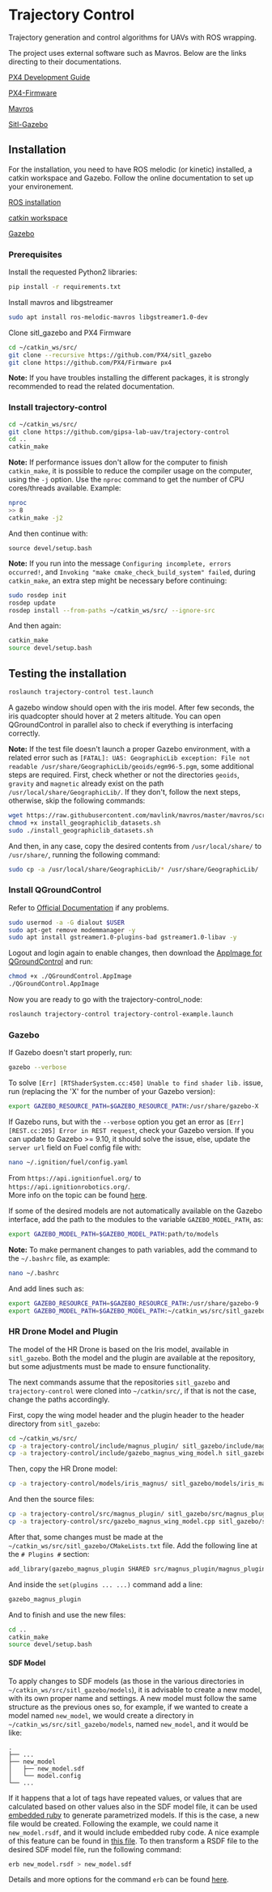 # Trajectory Control
Trajectory generation and control algorithms for UAVs with ROS wrapping.

The project uses external software such as Mavros. Below are the links directing to their documentations.

[PX4 Development Guide](https://dev.px4.io/v1.9.0/en/)

[PX4-Firmware](https://github.com/PX4/Firmware)

[Mavros](https://github.com/mavlink/mavros/)

[Sitl-Gazebo](https://github.com/PX4/sitl_gazebo)

## Installation
For the installation, you need to have ROS melodic (or kinetic) installed, a catkin workspace and Gazebo. Follow the online documentation to set up your environement.

[ROS installation](http://wiki.ros.org/melodic/Installation/Ubuntu)

[catkin workspace](http://wiki.ros.org/catkin/Tutorials/create_a_workspace)

[Gazebo](http://gazebosim.org/tutorials?tut=install_ubuntu&cat=install)

### Prerequisites
Install the requested Python2 libraries:

```bash
pip install -r requirements.txt
```

Install mavros and libgstreamer

```bash
sudo apt install ros-melodic-mavros libgstreamer1.0-dev
```

Clone sitl_gazebo and PX4 Firmware

```bash
cd ~/catkin_ws/src/
git clone --recursive https://github.com/PX4/sitl_gazebo
git clone https://github.com/PX4/Firmware px4
```

**Note:** If you have troubles installing the different packages, it is strongly recommended to read the related documentation.

### Install trajectory-control
```bash
cd ~/catkin_ws/src/
git clone https://github.com/gipsa-lab-uav/trajectory-control
cd ..
catkin_make
```

**Note:** If performance issues don't allow for the computer to finish `catkin_make`, it is possible to reduce the compiler usage on the computer, using the `-j` option. Use the `nproc` command to get the number of CPU cores/threads available. Example:

```bash
nproc
>> 8
catkin_make -j2
```

And then continue with:
```
source devel/setup.bash
```

**Note:** If you run into the message `Configuring incomplete, errors occurred!`, and `Invoking "make cmake_check_build_system" failed`, during `catkin_make`, an extra step might be necessary before continuing:

```bash
sudo rosdep init
rosdep update
rosdep install --from-paths ~/catkin_ws/src/ --ignore-src
```

And then again:
```bash
catkin_make
source devel/setup.bash
```

## Testing the installation
```bash
roslaunch trajectory-control test.launch
```

A gazebo window should open with the iris model. After few seconds, the iris quadcopter should hover at 2 meters altitude. You can open QGroundControl in parallel also to check if everything is interfacing correctly.

**Note:** If the test file doesn't launch a proper Gazebo environment, with a related error such as `[FATAL]: UAS: GeographicLib exception: File not readable /usr/share/GeographicLib/geoids/egm96-5.pgm`, some additional steps are required. First, check whether or not the directories `geoids`, `gravity` and `magnetic` already exist on the path `/usr/local/share/GeographicLib/`. If they don't, follow the next steps, otherwise, skip the following commands:

```bash
wget https://raw.githubusercontent.com/mavlink/mavros/master/mavros/scripts/install_geographiclib_datasets.sh
chmod +x install_geographiclib_datasets.sh
sudo ./install_geographiclib_datasets.sh
```

And then, in any case, copy the desired contents from `/usr/local/share/` to `/usr/share/`, running the following command:

```bash
sudo cp -a /usr/local/share/GeographicLib/* /usr/share/GeographicLib/
```

### Install QGroundControl
Refer to [Official Documentation](https://docs.qgroundcontrol.com/en/getting_started/download_and_install.html) if any problems.

```bash
sudo usermod -a -G dialout $USER
sudo apt-get remove modemmanager -y
sudo apt install gstreamer1.0-plugins-bad gstreamer1.0-libav -y
```
Logout and login again to enable changes, then download the [AppImage for QGroundControl](https://s3-us-west-2.amazonaws.com/qgroundcontrol/latest/QGroundControl.AppImage) and run:

```bash
chmod +x ./QGroundControl.AppImage
./QGroundControl.AppImage
```

Now you are ready to go with the trajectory-control_node:

```bash
roslaunch trajectory-control trajectory-control-example.launch
```

### Gazebo
If Gazebo doesn't start properly, run:
```bash
gazebo --verbose
```

To solve `[Err] [RTShaderSystem.cc:450] Unable to find shader lib.` issue, run (replacing the 'X' for the number of your Gazebo version):
```bash
export GAZEBO_RESOURCE_PATH=$GAZEBO_RESOURCE_PATH:/usr/share/gazebo-X
```

If Gazebo runs, but with the `--verbose` option you get an error as `[Err] [REST.cc:205] Error in REST request`, check your Gazebo version. If you can update to Gazebo >= 9.10, it should solve the issue, else, update the `server url` field on Fuel config file with:

```bash
nano ~/.ignition/fuel/config.yaml
```
From `https://api.ignitionfuel.org/` to `https://api.ignitionrobotics.org/`.\
More info on the topic can be found [here](http://answers.gazebosim.org/question/22263/error-in-rest-request-for-accessing-apiignitionorg/).

If some of the desired models are not automatically available on the Gazebo interface, add the path to the modules to the variable `GAZEBO_MODEL_PATH`, as:
```bash
export GAZEBO_MODEL_PATH=$GAZEBO_MODEL_PATH:path/to/models
```

**Note:** To make permanent changes to path variables, add the command to the `~/.bashrc` file, as example:
```bash
nano ~/.bashrc
```
And add lines such as:
```bash
export GAZEBO_RESOURCE_PATH=$GAZEBO_RESOURCE_PATH:/usr/share/gazebo-9
export GAZEBO_MODEL_PATH=$GAZEBO_MODEL_PATH:~/catkin_ws/src/sitl_gazebo/models
```

### HR Drone Model and Plugin
The model of the HR Drone is based on the Iris model, available in `sitl_gazebo`. Both the model and the plugin are available at the repository, but some adjustments must be made to ensure functionality.

The next commands assume that the repositories `sitl_gazebo` and `trajectory-control` were cloned into `~/catkin/src/`, if that is not the case, change the paths accordingly.

First, copy the wing model header and the plugin header to the header directory from `sitl_gazebo`:

```bash
cd ~/catkin_ws/src/
cp -a trajectory-control/include/magnus_plugin/ sitl_gazebo/include/magnus_plugin
cp -a trajectory-control/include/gazebo_magnus_wing_model.h sitl_gazebo/include/gazebo_magnus_wing_model.h
```

Then, copy the HR Drone model:
```bash
cp -a trajectory-control/models/iris_magnus/ sitl_gazebo/models/iris_magnus
```

And then the source files:
```bash
cp -a trajectory-control/src/magnus_plugin/ sitl_gazebo/src/magnus_plugin
cp -a trajectory-control/src/gazebo_magnus_wing_model.cpp sitl_gazebo/src/gazebo_magnus_wing_model.cpp
```

After that, some changes must be made at the `~/catkin_ws/src/sitl_gazebo/CMakeLists.txt` file. Add the following line at the `# Plugins #` section:
```makefile
add_library(gazebo_magnus_plugin SHARED src/magnus_plugin/magnus_plugin.cpp)
```

And inside the `set(plugins ... ...)` command add a line:
```makefile
gazebo_magnus_plugin
```

And to finish and use the new files:
```bash
cd ..
catkin_make
source devel/setup.bash
```

#### SDF Model
To apply changes to SDF models (as those in the various directories in `~/catkin_ws/src/sitl_gazebo/models`), it is advisable to create a new model, with its own proper name and settings. A new model must follow the same structure as the previous ones so, for example, if we wanted to create a model named `new_model`, we would create a directory in `~/catkin_ws/src/sitl_gazebo/models`, named `new_model`, and it would be like:

```
.
├── ...
├── new_model
│   ├── new_model.sdf
│   └── model.config
└── ...
```
If it happens that a lot of tags have repeated values, or values that are calculated based on other values also in the SDF model file, it can be used [embedded ruby](https://en.wikipedia.org/wiki/ERuby) to generate parametrized models. If this is the case, a new file would be created. Following the example, we could name it `new_model.rsdf`, and it would include embedded ruby code. A nice example of this feature can be found in [this file](https://bitbucket.org/osrf/gazebo_models/src/b237ea45262f51ff8d72aaa96ef19f1288723c42/cart_rigid_suspension/model.rsdf). To then transform a RSDF file to the desired SDF model file, run the following command:

```bash
erb new_model.rsdf > new_model.sdf
```

Details and more options for the command `erb` can be found [here](https://www.commandlinux.com/man-page/man1/erb.1.html).
